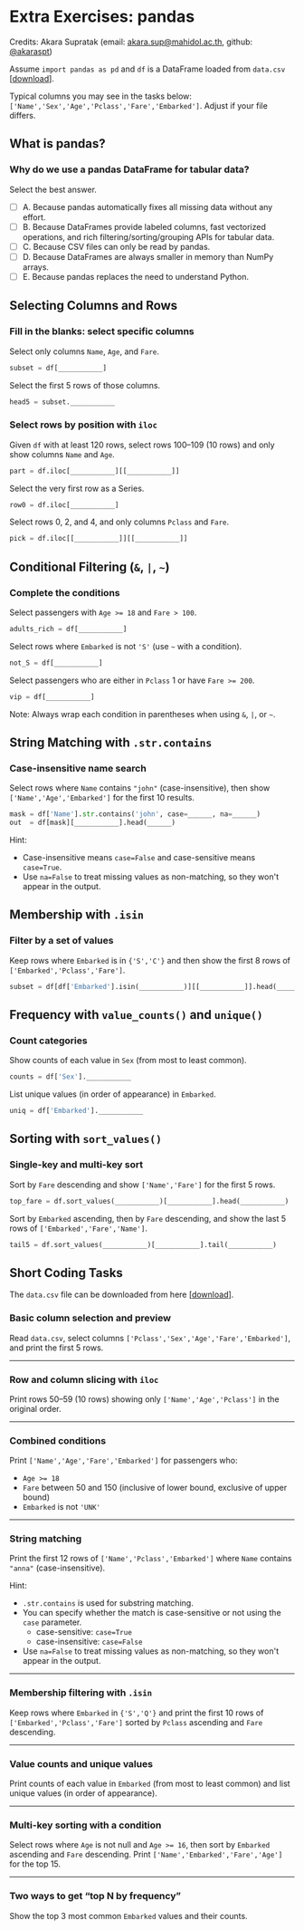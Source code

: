 # Extra Exercises: pandas

Credits: Akara Supratak (email: [akara.sup@mahidol.ac.th](mailto:akara.sup@mahidol.ac.th), github: [@akaraspt](https://github.com/akaraspt))

Assume `import pandas as pd` and `df` is a DataFrame loaded from `data.csv` [[download](https://github.com/MUICT-Programming/itcs113-extra-exercises/blob/main/)].

Typical columns you may see in the tasks below: `['Name','Sex','Age','Pclass','Fare','Embarked']`. Adjust if your file differs.

## What is pandas?

### Why do we use a pandas DataFrame for tabular data?

Select the best answer.

* [ ] A. Because pandas automatically fixes all missing data without any effort.
* [ ] B. Because DataFrames provide labeled columns, fast vectorized operations, and rich filtering/sorting/grouping APIs for tabular data.
* [ ] C. Because CSV files can only be read by pandas.
* [ ] D. Because DataFrames are always smaller in memory than NumPy arrays.
* [ ] E. Because pandas replaces the need to understand Python.

## Selecting Columns and Rows

### Fill in the blanks: select specific columns

Select only columns `Name`, `Age`, and `Fare`.

```python
subset = df[___________]
```

Select the first 5 rows of those columns.

```python
head5 = subset.___________
```

### Select rows by position with `iloc`

Given `df` with at least 120 rows, select rows 100–109 (10 rows) and only show columns `Name` and `Age`.

```python
part = df.iloc[___________][[___________]]
```

Select the very first row as a Series.

```python
row0 = df.iloc[___________]
```

Select rows 0, 2, and 4, and only columns `Pclass` and `Fare`.

```python
pick = df.iloc[[___________]][[___________]]
```

## Conditional Filtering (`&`, `|`, `~`)

### Complete the conditions

Select passengers with `Age >= 18` and `Fare > 100`.

```python
adults_rich = df[___________]
```

Select rows where `Embarked` is not `'S'` (use `~` with a condition).

```python
not_S = df[___________]
```

Select passengers who are either in `Pclass` 1 or have `Fare >= 200`.

```python
vip = df[___________]
```

Note: Always wrap each condition in parentheses when using `&`, `|`, or `~`.

## String Matching with `.str.contains`

### Case-insensitive name search

Select rows where `Name` contains `"john"` (case-insensitive), then show `['Name','Age','Embarked']` for the first 10 results.

```python
mask = df['Name'].str.contains('john', case=______, na=______)
out  = df[mask][___________].head(______)
```

Hint:

* Case-insensitive means `case=False` and case-sensitive means `case=True`.
* Use `na=False` to treat missing values as non-matching, so they won't appear in the output.

## Membership with `.isin`

### Filter by a set of values

Keep rows where `Embarked` is in `{'S','C'}` and then show the first 8 rows of `['Embarked','Pclass','Fare']`.

```python
subset = df[df['Embarked'].isin(___________)][[___________]].head(___________)
```

## Frequency with `value_counts()` and `unique()`

### Count categories

Show counts of each value in `Sex` (from most to least common).

```python
counts = df['Sex'].___________
```

List unique values (in order of appearance) in `Embarked`.

```python
uniq = df['Embarked'].___________
```

## Sorting with `sort_values()`

### Single-key and multi-key sort

Sort by `Fare` descending and show `['Name','Fare']` for the first 5 rows.

```python
top_fare = df.sort_values(___________)[___________].head(___________)
```

Sort by `Embarked` ascending, then by `Fare` descending, and show the last 5 rows of `['Embarked','Fare','Name']`.

```python
tail5 = df.sort_values(___________)[___________].tail(___________)
```

## Short Coding Tasks

The `data.csv` file can be downloaded from here [[download](https://github.com/MUICT-Programming/itcs113-extra-exercises/blob/main/)].

### Basic column selection and preview

Read `data.csv`, select columns `['Pclass','Sex','Age','Fare','Embarked']`, and print the first 5 rows.

---

### Row and column slicing with `iloc`

Print rows 50–59 (10 rows) showing only `['Name','Age','Pclass']` in the original order.

---

### Combined conditions

Print `['Name','Age','Fare','Embarked']` for passengers who:

* `Age >= 18`
* `Fare` between 50 and 150 (inclusive of lower bound, exclusive of upper bound)
* `Embarked` is not `'UNK'`

---

### String matching

Print the first 12 rows of `['Name','Pclass','Embarked']` where `Name` contains `"anna"` (case-insensitive).

Hint:

* `.str.contains` is used for substring matching.
* You can specify whether the match is case-sensitive or not using the `case` parameter.
  * case-sensitive: `case=True`
  * case-insensitive: `case=False`
* Use `na=False` to treat missing values as non-matching, so they won't appear in the output.

---

### Membership filtering with `.isin`

Keep rows where `Embarked` in `{'S','Q'}` and print the first 10 rows of `['Embarked','Pclass','Fare']` sorted by `Pclass` ascending and `Fare` descending.

---

### Value counts and unique values

Print counts of each value in `Embarked` (from most to least common) and list unique values (in order of appearance).

---

### Multi-key sorting with a condition

Select rows where `Age` is not null and `Age >= 16`, then sort by `Embarked` ascending and `Fare` descending. Print `['Name','Embarked','Fare','Age']` for the top 15.

---

### Two ways to get “top N by frequency”

Show the top 3 most common `Embarked` values and their counts.
